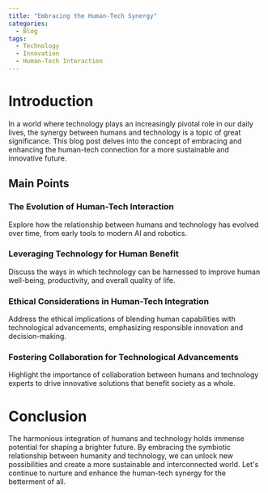 ```yaml
---
title: "Embracing the Human-Tech Synergy"
categories:
  - Blog
tags:
  - Technology
  - Innovation
  - Human-Tech Interaction
---
```


# Introduction
In a world where technology plays an increasingly pivotal role in our daily lives, the synergy between humans and technology is a topic of great significance. This blog post delves into the concept of embracing and enhancing the human-tech connection for a more sustainable and innovative future.

## Main Points
### The Evolution of Human-Tech Interaction
Explore how the relationship between humans and technology has evolved over time, from early tools to modern AI and robotics.

### Leveraging Technology for Human Benefit
Discuss the ways in which technology can be harnessed to improve human well-being, productivity, and overall quality of life.

### Ethical Considerations in Human-Tech Integration
Address the ethical implications of blending human capabilities with technological advancements, emphasizing responsible innovation and decision-making.

### Fostering Collaboration for Technological Advancements
Highlight the importance of collaboration between humans and technology experts to drive innovative solutions that benefit society as a whole.

# Conclusion
The harmonious integration of humans and technology holds immense potential for shaping a brighter future. By embracing the symbiotic relationship between humanity and technology, we can unlock new possibilities and create a more sustainable and interconnected world. Let's continue to nurture and enhance the human-tech synergy for the betterment of all.